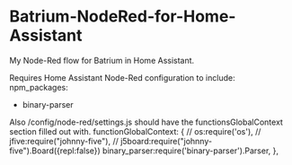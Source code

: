# Batrium-NodeRed-for-Home-Assistant
My Node-Red flow for Batrium in Home Assistant.

Requires Home Assistant Node-Red configuration to include: 
npm_packages:
  - binary-parser


Also /config/node-red/settings.js should have the functionsGlobalContext section filled out with.
  functionGlobalContext: {
    // os:require('os'),
    // jfive:require("johnny-five"),
    // j5board:require("johnny-five").Board({repl:false})
    binary_parser:require('binary-parser').Parser,
  },
